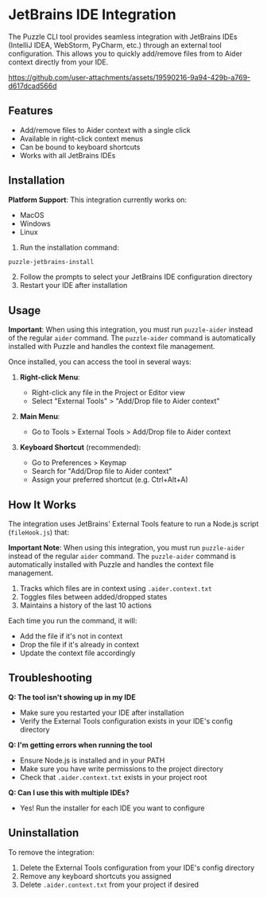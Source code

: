 # JetBrains IDE Integration

The Puzzle CLI tool provides seamless integration with JetBrains IDEs (IntelliJ IDEA, WebStorm, PyCharm, etc.) through an external tool configuration. This allows you to quickly add/remove files from to Aider context directly from your IDE.



https://github.com/user-attachments/assets/19590216-9a94-429b-a769-d617dcad566d



## Features

- Add/remove files to Aider context with a single click
- Available in right-click context menus
- Can be bound to keyboard shortcuts
- Works with all JetBrains IDEs

## Installation

**Platform Support**: This integration currently works on:
- MacOS
- Windows
- Linux

1. Run the installation command:

```bash
puzzle-jetbrains-install
```

2. Follow the prompts to select your JetBrains IDE configuration directory
3. Restart your IDE after installation

## Usage

**Important**: When using this integration, you must run `puzzle-aider` instead of the regular `aider` command. The `puzzle-aider` command is automatically installed with Puzzle and handles the context file management.

Once installed, you can access the tool in several ways:

1. **Right-click Menu**:
   - Right-click any file in the Project or Editor view
   - Select "External Tools" > "Add/Drop file to Aider context"

2. **Main Menu**:
   - Go to Tools > External Tools > Add/Drop file to Aider context

3. **Keyboard Shortcut** (recommended):
   - Go to Preferences > Keymap
   - Search for "Add/Drop file to Aider context"
   - Assign your preferred shortcut (e.g. Ctrl+Alt+A)

## How It Works

The integration uses JetBrains' External Tools feature to run a Node.js script (`fileHook.js`) that:

**Important Note**: When using this integration, you must run `puzzle-aider` instead of the regular `aider` command. The `puzzle-aider` command is automatically installed with Puzzle and handles the context file management.

1. Tracks which files are in context using `.aider.context.txt`
2. Toggles files between added/dropped states
3. Maintains a history of the last 10 actions

Each time you run the command, it will:
- Add the file if it's not in context
- Drop the file if it's already in context
- Update the context file accordingly

## Troubleshooting

**Q: The tool isn't showing up in my IDE**
- Make sure you restarted your IDE after installation
- Verify the External Tools configuration exists in your IDE's config directory

**Q: I'm getting errors when running the tool**
- Ensure Node.js is installed and in your PATH
- Make sure you have write permissions to the project directory
- Check that `.aider.context.txt` exists in your project root

**Q: Can I use this with multiple IDEs?**
- Yes! Run the installer for each IDE you want to configure

## Uninstallation

To remove the integration:
1. Delete the External Tools configuration from your IDE's config directory
2. Remove any keyboard shortcuts you assigned
3. Delete `.aider.context.txt` from your project if desired
